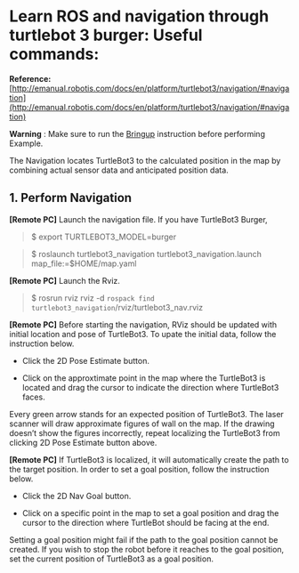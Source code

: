 
# Learn ROS and navigation through turtlebot 3 burger: Useful commands:

**Reference:** [http://emanual.robotis.com/docs/en/platform/turtlebot3/navigation/#navigation](http://emanual.robotis.com/docs/en/platform/turtlebot3/navigation/#navigation)

**Warning** : Make sure to run the [Bringup](https://github.com/LijunSun90/swarm-robots-SLAM-Learn/blob/master/ros_burger_learn.md) instruction before performing Example.

The Navigation locates TurtleBot3 to the calculated position in the map by combining actual sensor data and anticipated position data.


## 1. Perform Navigation

**[Remote PC]** Launch the navigation file. If you have TurtleBot3 Burger,

   >$ export TURTLEBOT3_MODEL=burger

   >$ roslaunch turtlebot3_navigation turtlebot3_navigation.launch map_file:=$HOME/map.yaml
   
   
**[Remote PC]** Launch the Rviz.

   >$ rosrun rviz rviz -d `rospack find turtlebot3_navigation`/rviz/turtlebot3_nav.rviz

**[Remote PC]** Before starting the navigation, RViz should be updated with initial location and pose of TurtleBot3. To upate the initial data, follow the instruction below.

* Click the 2D Pose Estimate button.

* Click on the approxtimate point in the map where the TurtleBot3 is located and drag the cursor to indicate the direction where TurtleBot3 faces.

Every green arrow stands for an expected position of TurtleBot3. The laser scanner will draw approximate figures of wall on the map. If the drawing doesn’t show the figures incorrectly, repeat localizing the TurtleBot3 from clicking 2D Pose Estimate button above.

**[Remote PC]** If TurtleBot3 is localized, it will automatically create the path to the target position. In order to set a goal position, follow the instruction below.

* Click the 2D Nav Goal button.

* Click on a specific point in the map to set a goal position and drag the cursor to the direction where TurtleBot should be facing at the end.

Setting a goal position might fail if the path to the goal position cannot be created. If you wish to stop the robot before it reaches to the goal position, set the current position of TurtleBot3 as a goal position.
